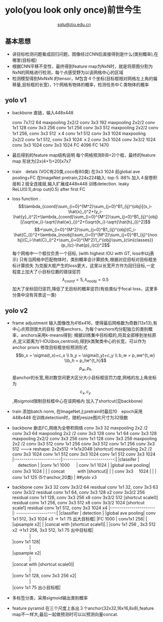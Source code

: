 # yolo(you look only once)前世今生　 
 &nbsp;　　　　　　　　　　　　sqlu@zju.edu.cn
 
## 基本思想
 - 讲目标检测问题看成回归问题，图像经过CNN后直接得到是什么(类别概率),在哪里(目标框)
 - 根据CNN平移不变性，最终得到feature map为NxN时，就是将原图分割为NxN的网格进行检测，每个点感受野为以该网格中心的区域
 - 检测模型得到MxNxN 的tensor，M包含４个坐标(目标框相对网格左上角的偏移量,目标框的长宽)，1个网格有物体的概率，检测任务中Ｃ类物体的概率
## yolo v1
- backbone 直链，输入448x448

    conv 7x7/2 64 
    maxpooling  2x2/2 
    conv 3x3 192
    maxpooling 2x2/2 
    conv 1x1 128 
    conv 3x3 256
    conv 1x1 256
    conv 3x3 512 
    maxpooling 2x2/2
    conv 1x1 256, conv 3x3  512    ｘ4
    conv 1x1 512 
    conv 3x3 1024
    maxpooling 2x2/2 
    conv 1x1 512,  conv 3x3  1024   ｘ2
    conv  3x3 1024
    conv  3x3/2 1024 
    conv 3x3 1024 
    conv 3x3 1024 
    FC 4096 
    FC 1470
    
- 最后得到的feature map结构说明
每个网格预测B(B=2)个框，最终的feature map 形状为[2x(4+1)+20]x7x7
- train　detals (VOC有20类,coco有80类)
在3x3 1024 前global ave pooling+FC 在ImageNet pretrain,224x224输入: top-5 :88%
加入４层卷积层和２层全连接层,输入扩展成448x448 训练detection.
leaky ReLU(0.1),drop out(0.5) after first FC

- loss function
.$$\lambda_{coord}\sum_{i=0}^{M^2}\sum_{j=0}^B1_{ij}^{obj}[(x_i-\hat{x}_i)^2+(y_i-\hat{y}_i)^2]+\lambda_{coord}\sum_{i=0}^{M^2}\sum_{j=0}^B1_{ij}^{obj}[(\sqrt{w_i}-\sqrt{\hat{w}_i})^2+(\sqrt{h_i}-\sqrt{\hat{h}_i})^2]$$
$$+\sum_{i=0}^{M^2}\sum_{j=0}^B1_{ij}^{obj}(C_i-\hat{C_i})^2+\lambda_{noobj}\sum_{i=0}^{M^2}\sum_{j=0}^B1_{ij}^{noobj}(C_i-\hat{C}_i)^2+\sum_{i=0}^{M^2}1_i^{obj}\sum_{c\in{classes}}(p_i(c)-\hat{p}_i(c))^2$$
每个网格中一个框仅负责一个目标, (with highest IOU with GT, loss中以j表示)
只有当网格中匹配物体时，类别概率会计算损失,根据对应目标对目标框坐标计算损失
为克服大框产生的loss更大，这里以长宽开方作为回归目标,一定程度上加大了小目标位置的错误惩罚
$$\lambda_{coord}=5,\lambda_{noobj}=0.5$$加大了坐标回归惩罚,降低了无目标的概率惩罚(有些类似于focal loss，这里多分类中没有背景这一类)
## yolo v2
- frame adjustment
输入图像改为416x416，使得最后网格数为奇数(13x13),有中心点预测很大的目标
使用anchors，为每个anchors均分配独立的类别概率，anchors采用k-means得到:
根据训练集中目标框的,将其全部移到坐标原点,定义距离为1-IOU(box,centroid),得到k类聚类中心的长宽，可以作为anchor priors
修改目标框坐标预测形式　
$$b_x = \sigma(t_x)+c_x \\ b_y = \sigma(t_y)+c_y \\ b_w = p_we^{t_w} \\b_h =  p_he^{t_h}$$
$$p_w,p_h$$是anchor的长宽,用对数空间更大区分大小目标框惩罚力度,网格的左上角坐标为$$c_x,c_y$$,用sigmoid限制目标框中心在该网格内
加入了shortcut(见backbone)
- train
添加batch norm, 在ImageNet上pretrain时最后10　epoch采用448x448
在训练detection时，随机resize图片尺寸为32倍数
- backbone 删去FC,网络为全卷积网络
    conv 3x3 32
    maxpooling 2x2 /2
    conv 3x3 64
    maxpooling 2x2 /2
    conv 3x3 128
    conv 1x1 64
    conv 3x3 128
    maxpooling 2x2/2
    conv 3x3 256
    conv 1x1 128
    conv 3x3 256
    maxpooling 2x2 /2
    conv 3x3 512
    conv 1x1 256
    conv 3x3 512
    conv 1x1 256
    conv 3x3 512 --->   reshape: 2x2x512 ->1x1x2048 [shortcut]
    maxpooling 2x2 /2
    conv 3x3 1024
    conv 1x1 512
    conv 3x3 1024
    conv 1x1 512
    conv  3x3 1024
    |------------------------|:--------------------------:|
    |classifer                | 　   detection              |
    |conv  1x1 1000  　  |    conv 1x1 1024       |
    |global ave pooling|    conv 3x3 1024       |
    |                              |    concat　　　with [shortcut]|
    |                              |   conv 3x3　 1024       |
    |                              |   conv 1x1 125 (5个anchor,20类) |
##yolo v3
- backbone
    conv 3x3 32
    conv 3x3/2 64
    residual conv 1x1 32,  conv 3x3 63  
    conv 3x3/2 
    residual conv 1x1 64, conv 3x3 128  x2
    conv 3x3/2 256
    residual conv 1x1 128,  conv 3x3 256  x8
    conv 3x3/2 512    [shortcut scale0]
    residual conv 1x1 256, conv 3x3 512  x8
    conv 3x3/2 1024   [shortcut scale1]
    residual conv 1x1 512, conv 3x3 1024  x4
    |----------------------- |: --------------------:|
    |classifier               |      detection       |
    |global ave pooling| conv 1x1 512, 3x3 1024   x3  -> 1x1 75 出大目标框|
    |FC 1000                 | conv1x1 256|
    |                              |upsample x2|
    |                              |concat with [shortcut scale1]|
    |                              |conv 1x1 256 , 3x3 512   x2  ->1x1 256, 3x3 512, 1x1 75 出中目标框|
　　　　|　　　　　　　　　　　　　　　　　　　　　　　　　　　　　　|conv 1x1 128|
　　　　|　　　　　　　　　　　　　　　　　　　　　　　　　　　　　　|upsample x2|
　　　　|　　　　　　　　　　　　　　　　　　　　　　　　　　　　　　|concat with [shortcut scale0]|
　　　　|　　　　　　　　　　　　　　　　　　　　　　　　　　　　　　|conv 1x1 128, conv 3x3 256   x2|
　　　　|　　　　　　　　　　　　　　　　　　　　　　　　　　　　　　|conv 1x1 75 出小目标框|
    
- 多标签分类，采用sigmoid输出类别概率
- feature pyramid
在三个尺度上各出３个anchor(32x32,16x16,8x8),feature　map不一样大,最后一起做预测时可以以预测向量concat.